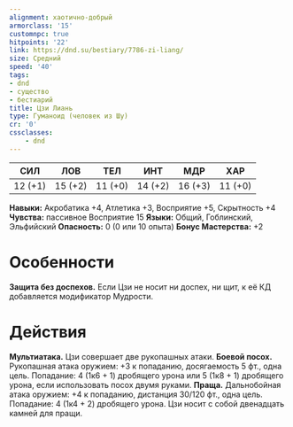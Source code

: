 ```yaml
---
alignment: хаотично-добрый
armorclass: '15'
customnpc: true
hitpoints: '22'
link: https://dnd.su/bestiary/7786-zi-liang/
size: Средний
speed: '40'
tags:
- dnd
- существо
- бестиарий
title: Цзи Лиань
type: Гуманоид (человек из Шу)
cr: '0'
cssclasses:
    - dnd
---
```



| СИЛ | ЛОВ | ТЕЛ | ИНТ | МДР | ХАР |
|---|---|---|---|---|---|
| 12 (+1) | 15 (+2) | 11 (+0) | 14 (+2) | 16 (+3) | 11 (+0) |
**Навыки:** Акробатика +4, Атлетика +3, Восприятие +5, Скрытность +4
**Чувства:** пассивное Восприятие 15
**Языки:** Общий, Гоблинский, Эльфийский
**Опасность:** 0 (0 или 10 опыта)
**Бонус Мастерства:** +2


# Особенности
**Защита без доспехов.** Если Цзи не носит ни доспех, ни щит, к её КД добавляется модификатор Мудрости.


# Действия
**Мультиатака.** Цзи совершает две рукопашных атаки.
**Боевой посох.** Рукопашная атака оружием: +3 к попаданию, досягаемость 5 фт., одна цель. Попадание: 4 (1к6 + 1) дробящего урона или 5 (1к8 + 1) дробящего урона, если использовать посох двумя руками.
**Праща.** Дальнобойная атака оружием: +4 к попаданию, дистанция 30/120 фт., одна цель. Попадание: 4 (1к4 + 2) дробящего урона. Цзи носит с собой двенадцать камней для пращи.